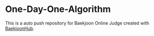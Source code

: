# One-Day-One-Algorithm
This is a auto push repository for Baekjoon Online Judge created with [BaekjoonHub](https://github.com/BaekjoonHub/BaekjoonHub).
